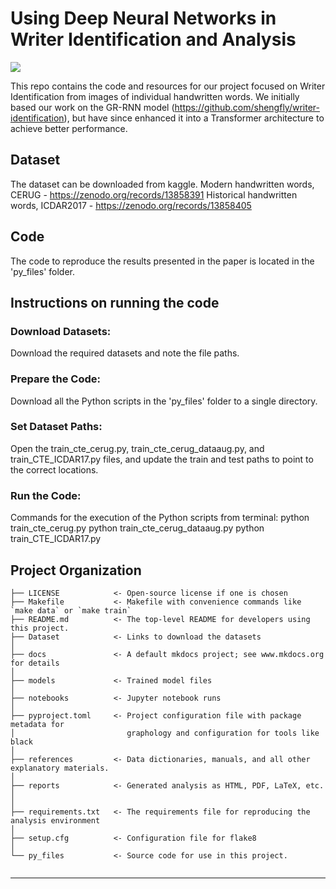 # Using Deep Neural Networks in Writer Identification and Analysis

<a target="_blank" href="https://cookiecutter-data-science.drivendata.org/">
    <img src="https://img.shields.io/badge/CCDS-Project%20template-328F97?logo=cookiecutter" />
</a>

This repo contains the code and resources for our project focused on Writer Identification from images of individual handwritten words. We initially based our work on the GR-RNN model (https://github.com/shengfly/writer-identification), but have since enhanced it into a Transformer architecture to achieve better performance. 

## Dataset

The dataset can be downloaded from kaggle. 
Modern handwritten words, CERUG - https://zenodo.org/records/13858391
Historical handwritten words, ICDAR2017 - https://zenodo.org/records/13858405

## Code

The code to reproduce the results presented in the paper is located in the 'py_files' folder.

## Instructions on running the code

### Download Datasets:
Download the required datasets and note the file paths.

### Prepare the Code:
Download all the Python scripts in the 'py_files' folder to a single directory.

### Set Dataset Paths:
Open the train_cte_cerug.py, train_cte_cerug_dataaug.py, and train_CTE_ICDAR17.py files, and update the train and test paths to point to the correct locations.

### Run the Code:
Commands for the execution of the Python scripts from terminal:
python train_cte_cerug.py
python train_cte_cerug_dataaug.py
python train_CTE_ICDAR17.py 


## Project Organization

```
├── LICENSE            <- Open-source license if one is chosen
├── Makefile           <- Makefile with convenience commands like `make data` or `make train`
├── README.md          <- The top-level README for developers using this project.
├── Dataset            <- Links to download the datasets
│
├── docs               <- A default mkdocs project; see www.mkdocs.org for details
│
├── models             <- Trained model files
│
├── notebooks          <- Jupyter notebook runs
│
├── pyproject.toml     <- Project configuration file with package metadata for 
│                         graphology and configuration for tools like black
│
├── references         <- Data dictionaries, manuals, and all other explanatory materials.
│
├── reports            <- Generated analysis as HTML, PDF, LaTeX, etc.
│         
│
├── requirements.txt   <- The requirements file for reproducing the analysis environment
│
├── setup.cfg          <- Configuration file for flake8
│
└── py_files           <- Source code for use in this project.
    
```

--------

